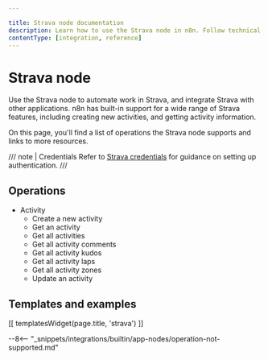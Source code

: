 ```yaml
---

title: Strava node documentation
description: Learn how to use the Strava node in n8n. Follow technical documentation to integrate Strava node into your workflows.
contentType: [integration, reference]
---
```


# Strava node

Use the Strava node to automate work in Strava, and integrate Strava with other applications. n8n has built-in support for a wide range of Strava features, including creating new activities, and getting activity information. 

On this page, you'll find a list of operations the Strava node supports and links to more resources.

/// note | Credentials
Refer to [Strava credentials](/integrations/builtin/credentials/strava.md) for guidance on setting up authentication. 
///

## Operations

* Activity
    * Create a new activity
    * Get an activity
    * Get all activities
    * Get all activity comments
    * Get all activity kudos
    * Get all activity laps
    * Get all activity zones
    * Update an activity

## Templates and examples

<!-- see https://www.notion.so/n8n/Pull-in-templates-for-the-integrations-pages-37c716837b804d30a33b47475f6e3780 -->
[[ templatesWidget(page.title, 'strava') ]]

--8<-- "_snippets/integrations/builtin/app-nodes/operation-not-supported.md"
